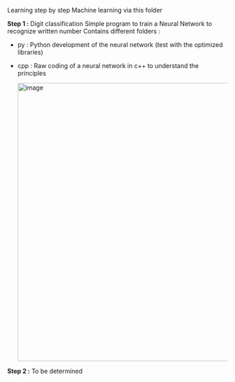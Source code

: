 Learning step by step Machine learning via this folder

**Step 1 :**
Digit classification
Simple program to train a Neural Network to recognize written number
Contains different folders :
- py : Python development of the neural network (test with the optimized libraries)
- cpp : Raw coding of a neural network in c++ to understand the principles
  
  <img width="524" height="635" alt="image" src="https://github.com/user-attachments/assets/0a074456-0625-4e12-b3cb-9350f424a933" />


**Step 2 :**
To be determined
